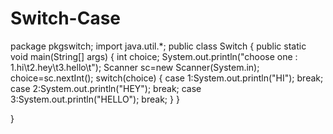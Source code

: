 # Switch-Case

package pkgswitch;
import java.util.*;
public class Switch {
    public static void main(String[] args) {
        int choice;
        System.out.println("choose one : 1.hi\t2.hey\t3.hello\t");
        Scanner sc=new Scanner(System.in);
        choice=sc.nextInt();
        switch(choice)
        {
            case 1:System.out.println("HI");
            break;
            case 2:System.out.println("HEY");
            break;
            case 3:System.out.println("HELLO");
            break;
        }
       }
    
}

